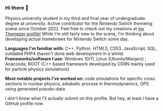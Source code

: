 ### Hi there 👋

<!--
**Kalyvara/kalyvara** is a ✨ _special_ ✨ repository because its `README.md` (this file) appears on your GitHub profile.

Here are some ideas to get you started:

- 🔭 I’m currently working on ...
- 🌱 I’m currently learning ...
- 👯 I’m looking to collaborate on ...
- 🤔 I’m looking for help with ...
- 💬 Ask me about ...
- 📫 How to reach me: ...
- 😄 Pronouns: ...
- ⚡ Fun fact: ...
-->

Physics university student in my third and final year of undergraduate degree at university.
Active contributor for the Nintendo Switch themeing scene since October 2022. Feel free to check out my creations at [my Themezer profile!](https://themezer.net/creators/382997176307154945)
While I'm still fairly new to the scene, I'm thinking about developing actual homebrews for Nintendo Switch some day.

**Languages I'm familiar with:** C++, Python, HTML5, CSS3, JavaScript, SQL, outdated PHP4 (haven't done web development in a while)
**Frameworks/software I use:** Windows 10/11, Linux (Ubuntu/Manjaro) ; Anaconda, ROOT (C++ based framework developed by CERN mainly used for particle physics simulations)

**Most notable projects I've worked on:** code simulations for specific cross sections in nuclear physics, adiabatic process in thermodynamics, GPS using generated pseudo-data

I don't know what I'll actually submit on this profile. But hey, at least I have a GitHub profile now.
